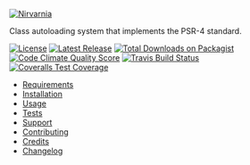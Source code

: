 
[![Nirvarnia](https://raw.githubusercontent.com/nirvarnia/logo/master/build/nirvarnia-logo.210x60.png)](https://www.nirvarnia.org/)

Class autoloading system that implements the PSR-4 standard.

[![License](https://img.shields.io/github/license/nirvarnia/autoloader.svg?colorA=333333&colorB=0099ff&style=flat-square)](LICENSE.md)
[![Latest Release](https://img.shields.io/github/release/nirvarnia/autoloader.svg?colorA=333333&colorB=0099ff&style=flat-square)](https://github.com/nirvarnia/autoloader/releases)
[![Total Downloads on Packagist](https://img.shields.io/packagist/dt/nirvarnia/autoloader.svg?colorA=333333&colorB=0099ff&style=flat-square)](https://packagist.org/packages/nirvarnia/autoloader)
[![Code Climate Quality Score](https://img.shields.io/codeclimate/github/nirvarnia/autoloader.svg?label=lint%20GPA&colorA=333333&&colorB=0099ff&style=flat-square)](https://codeclimate.com/github/nirvarnia/autoloader)
[![Travis Build Status](https://img.shields.io/travis/nirvarnia/autoloader/master.svg?colorA=333333&colorB=0099ff&style=flat-square)](https://travis-ci.org/nirvarnia/autoloader)
[![Coveralls Test Coverage](https://img.shields.io/coveralls/nirvarnia/autoloader.svg?colorA=333333&colorB=0099ff&style=flat-square)](https://coveralls.io/github/nirvarnia/autoloader)

* [Requirements](https://github.com/nirvarnia/docs/blob/master/src/1.0/requirements.md)
* [Installation](https://github.com/nirvarnia/docs/blob/master/src/1.0/installation.md)
* [Usage](https://github.com/nirvarnia/docs/blob/master/src/1.0/api/autoloader.md)
* [Tests](https://github.com/nirvarnia/docs/blob/master/src/1.0/tests.md)
* [Support](https://github.com/nirvarnia/docs/blob/master/src/support.md)
* [Contributing](https://github.com/nirvarnia/docs/blob/master/src/contributing.md)
* [Credits](https://github.com/nirvarnia/docs/blob/master/src/credits.md)
* [Changelog](https://github.com/nirvarnia/docs/blob/master/src/changelog.md)
